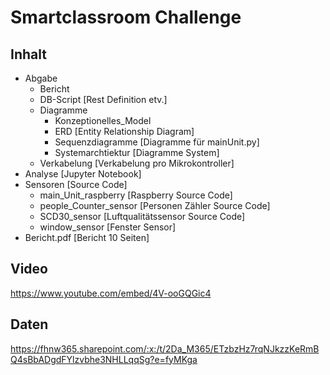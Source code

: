 # Smartclassroom Challenge
## Inhalt
- Abgabe
  - Bericht 
  - DB-Script [Rest Definition etv.]
  -  Diagramme 
      - Konzeptionelles_Model
      - ERD [Entity Relationship Diagram]
      - Sequenzdiagramme [Diagramme für mainUnit.py]
      - Systemarchtiektur [Diagramme System]
  - Verkabelung [Verkabelung pro Mikrokontroller]
- Analyse [Jupyter Notebook]
- Sensoren [Source Code]
  - main_Unit_raspberry [Raspberry Source Code] 
  - people_Counter_sensor [Personen Zähler Source Code]
  - SCD30_sensor [Luftqualitätssensor Source Code]
  - window_sensor [Fenster Sensor]
- Bericht.pdf [Bericht 10 Seiten]
## Video
https://www.youtube.com/embed/4V-ooGQGic4
## Daten
https://fhnw365.sharepoint.com/:x:/t/2Da_M365/ETzbzHz7rqNJkzzKeRmBQ4sBbADgdFYlzvbhe3NHLLqqSg?e=fyMKga
